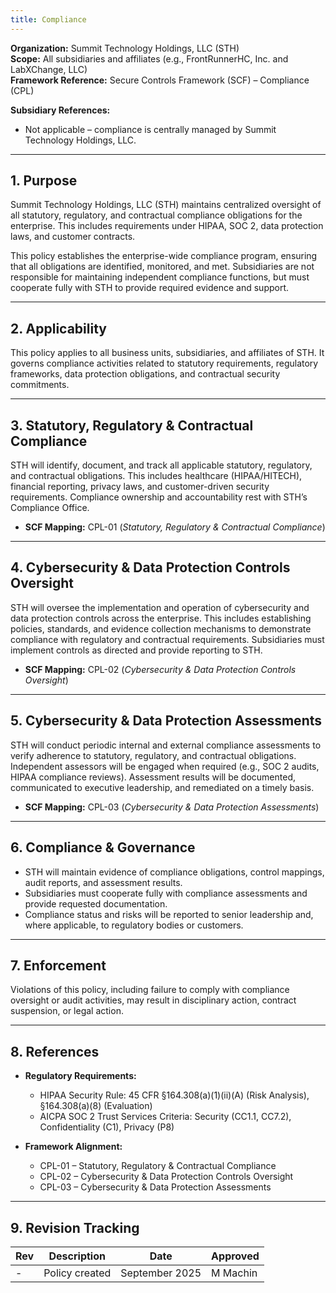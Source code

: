 ```yaml
---
title: Compliance
---
```


**Organization:** Summit Technology Holdings, LLC (STH)  
**Scope:** All subsidiaries and affiliates (e.g., FrontRunnerHC, Inc. and LabXChange, LLC)  
**Framework Reference:** Secure Controls Framework (SCF) – Compliance (CPL)

**Subsidiary References:**  

- Not applicable – compliance is centrally managed by Summit Technology Holdings, LLC.  

---

## 1. Purpose

Summit Technology Holdings, LLC (STH) maintains centralized oversight of all statutory, regulatory, and contractual compliance obligations for the enterprise. This includes requirements under HIPAA, SOC 2, data protection laws, and customer contracts.  

This policy establishes the enterprise-wide compliance program, ensuring that all obligations are identified, monitored, and met. Subsidiaries are not responsible for maintaining independent compliance functions, but must cooperate fully with STH to provide required evidence and support.  

---

## 2. Applicability

This policy applies to all business units, subsidiaries, and affiliates of STH. It governs compliance activities related to statutory requirements, regulatory frameworks, data protection obligations, and contractual security commitments.  

---

## 3. Statutory, Regulatory & Contractual Compliance

STH will identify, document, and track all applicable statutory, regulatory, and contractual obligations. This includes healthcare (HIPAA/HITECH), financial reporting, privacy laws, and customer-driven security requirements. Compliance ownership and accountability rest with STH’s Compliance Office.  

- **SCF Mapping:** CPL-01 (*Statutory, Regulatory & Contractual Compliance*)  

---

## 4. Cybersecurity & Data Protection Controls Oversight

STH will oversee the implementation and operation of cybersecurity and data protection controls across the enterprise. This includes establishing policies, standards, and evidence collection mechanisms to demonstrate compliance with regulatory and contractual requirements. Subsidiaries must implement controls as directed and provide reporting to STH.  

- **SCF Mapping:** CPL-02 (*Cybersecurity & Data Protection Controls Oversight*)  

---

## 5. Cybersecurity & Data Protection Assessments

STH will conduct periodic internal and external compliance assessments to verify adherence to statutory, regulatory, and contractual obligations. Independent assessors will be engaged when required (e.g., SOC 2 audits, HIPAA compliance reviews). Assessment results will be documented, communicated to executive leadership, and remediated on a timely basis.  

- **SCF Mapping:** CPL-03 (*Cybersecurity & Data Protection Assessments*)  

---

## 6. Compliance & Governance

- STH will maintain evidence of compliance obligations, control mappings, audit reports, and assessment results.  
- Subsidiaries must cooperate fully with compliance assessments and provide requested documentation.  
- Compliance status and risks will be reported to senior leadership and, where applicable, to regulatory bodies or customers.  

---

## 7. Enforcement

Violations of this policy, including failure to comply with compliance oversight or audit activities, may result in disciplinary action, contract suspension, or legal action.  

---

## 8. References

- **Regulatory Requirements:**  
  - HIPAA Security Rule: 45 CFR §164.308(a)(1)(ii)(A) (Risk Analysis), §164.308(a)(8) (Evaluation)  
  - AICPA SOC 2 Trust Services Criteria: Security (CC1.1, CC7.2), Confidentiality (C1), Privacy (P8)  

- **Framework Alignment:**  
  - CPL-01 – Statutory, Regulatory & Contractual Compliance  
  - CPL-02 – Cybersecurity & Data Protection Controls Oversight  
  - CPL-03 – Cybersecurity & Data Protection Assessments  

---

## 9. Revision Tracking

| Rev | Description   | Date          | Approved |
| --- | ------------- | ------------- | -------- |
| -   | Policy created | September 2025 | M Machin |
